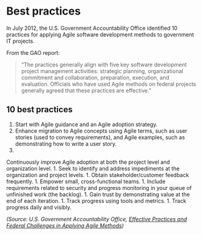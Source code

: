# Best practices

In July 2012, the U.S. Government Accountability Office identified 10 practices for applying Agile software development methods to government IT projects.

From the GAO report:

> “The practices generally align with five key software development project management activities: strategic planning, organizational commitment and collaboration, preparation, execution, and evaluation. Officials who have used Agile methods on federal projects generally agreed that these practices are effective.”

## 10 best practices

1. Start with Agile guidance and an Agile adoption strategy.
1. Enhance migration to Agile concepts using Agile terms, such as user stories (used to convey requirements), and Agile examples, such as demonstrating how to write a user story.
1. 
Continuously improve Agile adoption at both the project level and organization level.
1. 
Seek to identify and address impediments at the organization and project levels.
1. 
Obtain stakeholder/customer feedback frequently.
1. 
Empower small, cross-functional teams.
1. 
Include requirements related to security and progress monitoring in your queue of unfinished work (the backlog).
1. 
Gain trust by demonstrating value at the end of each iteration.
1. 
Track progress using tools and metrics.
1. 
Track progress daily and visibly.

*(Source: U.S. Government Accountability Office, [Effective Practices and Federal Challenges in Applying Agile Methods](http://www.gao.gov/products/GAO-12-681))*